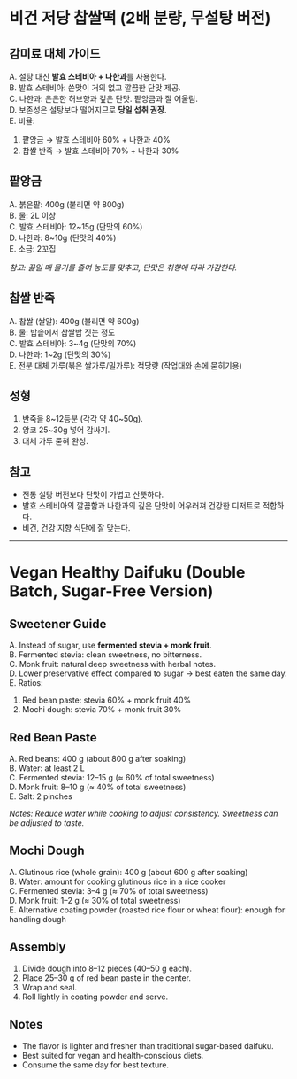 # 비건 저당 찹쌀떡 (2배 분량, 무설탕 버전)

## 감미료 대체 가이드
A. 설탕 대신 **발효 스테비아 + 나한과**를 사용한다.  
B. 발효 스테비아: 쓴맛이 거의 없고 깔끔한 단맛 제공.  
C. 나한과: 은은한 허브향과 깊은 단맛. 팥앙금과 잘 어울림.  
D. 보존성은 설탕보다 떨어지므로 **당일 섭취 권장**.  
E. 비율:
   1) 팥앙금 → 발효 스테비아 60% + 나한과 40%  
   2) 찹쌀 반죽 → 발효 스테비아 70% + 나한과 30%  

## 팥앙금
A. 붉은팥: 400g (불리면 약 800g)  
B. 물: 2L 이상  
C. 발효 스테비아: 12~15g (단맛의 60%)  
D. 나한과: 8~10g (단맛의 40%)  
E. 소금: 2꼬집  

*참고: 끓일 때 물기를 줄여 농도를 맞추고, 단맛은 취향에 따라 가감한다.*

## 찹쌀 반죽
A. 찹쌀 (쌀알): 400g (불리면 약 600g)  
B. 물: 밥솥에서 찹쌀밥 짓는 정도  
C. 발효 스테비아: 3~4g (단맛의 70%)  
D. 나한과: 1~2g (단맛의 30%)  
E. 전분 대체 가루(볶은 쌀가루/밀가루): 적당량 (작업대와 손에 묻히기용)  

## 성형
1) 반죽을 8~12등분 (각각 약 40~50g).  
2) 앙코 25~30g 넣어 감싸기.  
3) 대체 가루 묻혀 완성.  

## 참고
- 전통 설탕 버전보다 단맛이 가볍고 산뜻하다.  
- 발효 스테비아의 깔끔함과 나한과의 깊은 단맛이 어우러져 건강한 디저트로 적합하다.  
- 비건, 건강 지향 식단에 잘 맞는다.  

---

# Vegan Healthy Daifuku (Double Batch, Sugar-Free Version)

## Sweetener Guide
A. Instead of sugar, use **fermented stevia + monk fruit**.  
B. Fermented stevia: clean sweetness, no bitterness.  
C. Monk fruit: natural deep sweetness with herbal notes.  
D. Lower preservative effect compared to sugar → best eaten the same day.  
E. Ratios:
   1) Red bean paste: stevia 60% + monk fruit 40%  
   2) Mochi dough: stevia 70% + monk fruit 30%  

## Red Bean Paste
A. Red beans: 400 g (about 800 g after soaking)  
B. Water: at least 2 L  
C. Fermented stevia: 12–15 g (≈ 60% of total sweetness)  
D. Monk fruit: 8–10 g (≈ 40% of total sweetness)  
E. Salt: 2 pinches  

*Notes: Reduce water while cooking to adjust consistency. Sweetness can be adjusted to taste.*

## Mochi Dough
A. Glutinous rice (whole grain): 400 g (about 600 g after soaking)  
B. Water: amount for cooking glutinous rice in a rice cooker  
C. Fermented stevia: 3–4 g (≈ 70% of total sweetness)  
D. Monk fruit: 1–2 g (≈ 30% of total sweetness)  
E. Alternative coating powder (roasted rice flour or wheat flour): enough for handling dough  

## Assembly
1) Divide dough into 8–12 pieces (40–50 g each).  
2) Place 25–30 g of red bean paste in the center.  
3) Wrap and seal.  
4) Roll lightly in coating powder and serve.  

## Notes
- The flavor is lighter and fresher than traditional sugar-based daifuku.  
- Best suited for vegan and health-conscious diets.  
- Consume the same day for best texture.  
